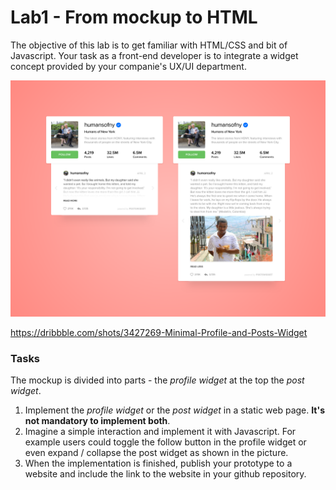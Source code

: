 # Lab1 - From mockup to HTML

The objective of this lab is to get familiar with HTML/CSS and bit of Javascript. Your task as a front-end developer is to integrate a widget concept provided by your companie's UX/UI department. 

![Minimal Profile and Posts Widget](mockup.png)

https://dribbble.com/shots/3427269-Minimal-Profile-and-Posts-Widget

### Tasks

The mockup is divided into parts - the *profile widget*  at the top the *post widget*. 

1. Implement the *profile widget* or the *post widget* in a static web page. **It's not mandatory to implement both**.
2. Imagine a simple interaction and implement it with Javascript. For example users could toggle the follow button in the profile widget or even expand / collapse the post widget as shown in the picture.
3. When the implementation is finished, publish your prototype to a website and include the link to the website in your github repository.

